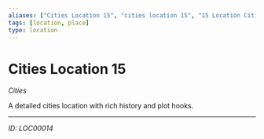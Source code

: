 ```yaml
---
aliases: ["Cities Location 15", "cities location 15", "15 Location Cities"]
tags: [location, place]
type: location
---
```


# Cities Location 15

*Cities*

A detailed cities location with rich history and plot hooks.

---
*ID: LOC00014*